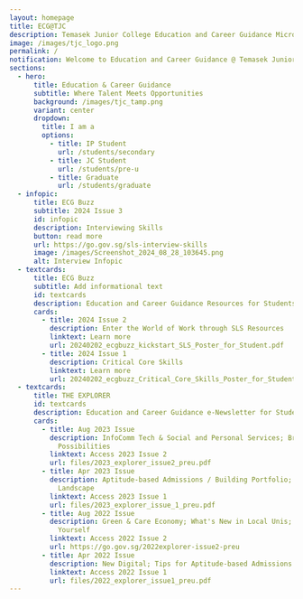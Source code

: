```yaml
---
layout: homepage
title: ECG@TJC
description: Temasek Junior College Education and Career Guidance Microsite
image: /images/tjc_logo.png
permalink: /
notification: Welcome to Education and Career Guidance @ Temasek Junior College!
sections:
  - hero:
      title: Education & Career Guidance
      subtitle: Where Talent Meets Opportunities
      background: /images/tjc_tamp.png
      variant: center
      dropdown:
        title: I am a
        options:
          - title: IP Student
            url: /students/secondary
          - title: JC Student
            url: /students/pre-u
          - title: Graduate
            url: /students/graduate
  - infopic:
      title: ECG Buzz
      subtitle: 2024 Issue 3
      id: infopic
      description: Interviewing Skills
      button: read more
      url: https://go.gov.sg/sls-interview-skills
      image: /images/Screenshot_2024_08_28_103645.png
      alt: Interview Infopic
  - textcards:
      title: ECG Buzz
      subtitle: Add informational text
      id: textcards
      description: Education and Career Guidance Resources for Students
      cards:
        - title: 2024 Issue 2
          description: Enter the World of Work through SLS Resources
          linktext: Learn more
          url: 20240202_ecgbuzz_kickstart_SLS_Poster_for_Student.pdf
        - title: 2024 Issue 1
          description: Critical Core Skills
          linktext: Learn more
          url: 20240202_ecgbuzz_Critical_Core_Skills_Poster_for_Student.pdf
  - textcards:
      title: THE EXPLORER
      id: textcards
      description: Education and Career Guidance e-Newsletter for Students
      cards:
        - title: Aug 2023 Issue
          description: InfoComm Tech & Social and Personal Services; Broadening Career
            Possibilities
          linktext: Access 2023 Issue 2
          url: files/2023_explorer_issue2_preu.pdf
        - title: Apr 2023 Issue
          description: Aptitude-based Admissions / Building Portfolio; Changing Local Uni
            Landscape
          linktext: Access 2023 Issue 1
          url: files/2023_explorer_issue_1_preu.pdf
        - title: Aug 2022 Issue
          description: Green & Care Economy; What's New in Local Unis; 3 Ways to Develop
            Yourself
          linktext: Access 2022 Issue 2
          url: https://go.gov.sg/2022explorer-issue2-preu
        - title: Apr 2022 Issue
          description: New Digital; Tips for Aptitude-based Admissions & Personal Statements
          linktext: Access 2022 Issue 1
          url: files/2022_explorer_issue1_preu.pdf
---
```


